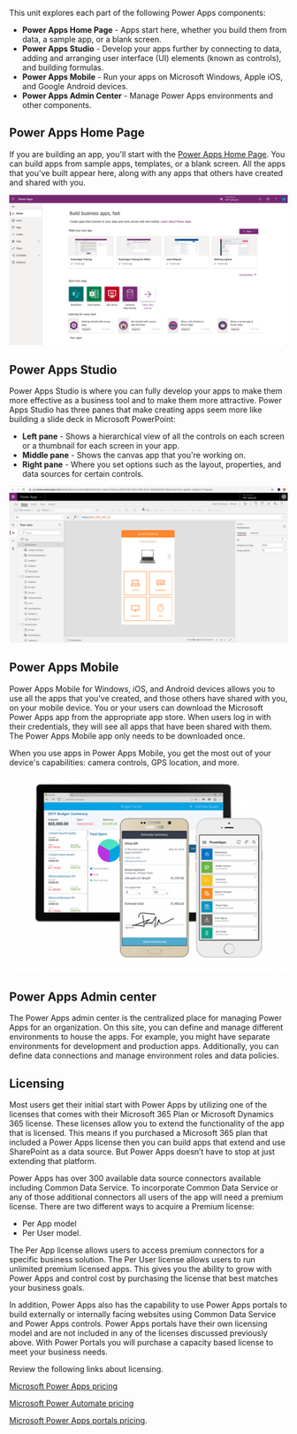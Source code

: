 This unit explores each part of the following Power Apps components:

* **Power Apps Home Page** - Apps start here, whether you build them from data, a sample app, or a blank screen.
* **Power Apps Studio** - Develop your apps further by connecting to data, adding and arranging user interface (UI) elements (known as controls), and building formulas.
* **Power Apps Mobile** - Run your apps on Microsoft Windows, Apple iOS, and Google Android devices.
* **Power Apps Admin Center** - Manage Power Apps environments and other components.

## Power Apps Home Page
If you are building an app, you'll start with the [Power Apps Home Page](https://make.powerapps.com). You can build apps from sample apps, templates, or a blank screen. All the apps that you've built appear here, along with any apps that others have created and shared with you.

![The Power Apps home page](../media/powerapps-homepage5.png)

## Power Apps Studio
Power Apps Studio is where you can fully develop your apps to make them more effective as a business tool and to make them more attractive. Power Apps Studio has three panes that make creating apps seem more like building a slide deck in Microsoft PowerPoint:

- **Left pane** - Shows a hierarchical view of all the controls on each screen or a thumbnail for each screen in your app.
- **Middle pane** - Shows the canvas app that you're working on.
- **Right pane** - Where you set options such as the layout, properties, and data sources for certain controls.

![Power Apps Studio](../media/powerapps-full-screen.png)

## Power Apps Mobile
Power Apps Mobile for Windows, iOS, and Android devices allows you to use all the apps that you've created, and those others have shared with you, on your mobile device. You or your users can download the Microsoft Power Apps app from the appropriate app store. When users log in with their credentials, they will see all apps that have been shared with them. The Power Apps Mobile app only needs to be downloaded once. 

When you use apps in Power Apps Mobile, you get the most out of your device's capabilities: camera controls, GPS location, and more.

![Power Apps Mobile](../media/powerapps-mobile.png)

## Power Apps Admin center
The Power Apps admin center is the centralized place for managing Power Apps for an organization. On this site, you can define and manage different environments to house the apps. For example, you might have separate environments for development and production apps. Additionally, you can define data connections and manage environment roles and data policies. 

## Licensing 

Most users get their initial start with Power Apps by utilizing one of the licenses that comes with their Microsoft 365 Plan or Microsoft Dynamics 365 license. These licenses allow you to extend the functionality of the app that is licensed. This means if you purchased a Microsoft 365 plan that included a Power Apps license then you can build apps that extend and use SharePoint as a data source. But Power Apps doesn’t have to stop at just extending that platform. 

Power Apps has over 300 available data source connectors available including Common Data Service. To incorporate Common Data Service or any of those additional connectors all users of the app will need a premium license. There are two different ways to acquire a Premium license: 
- Per App model 
- Per User model. 

The Per App license allows users to access premium connectors for a specific business solution. The Per User license allows users to run unlimited premium licensed apps. This gives you the ability to grow with Power Apps and control cost by purchasing the license that best matches your business goals. 

In addition, Power Apps also has the capability to use Power Apps portals to build externally or internally facing websites using Common Data Service and Power Apps controls. Power Apps portals have their own licensing model and are not included in any of the licenses discussed previously above. With Power Portals you will purchase a capacity based license to meet your business needs.  

Review the following links about licensing.

[Microsoft Power Apps pricing](https://powerapps.microsoft.com/pricing/?azureportal=true)

[Microsoft Power Automate pricing](https://us.flow.microsoft.com/pricing/?azureportal=true)

[Microsoft Power Apps portals pricing](https://powerapps.microsoft.com/portals/?azureportal=true).

